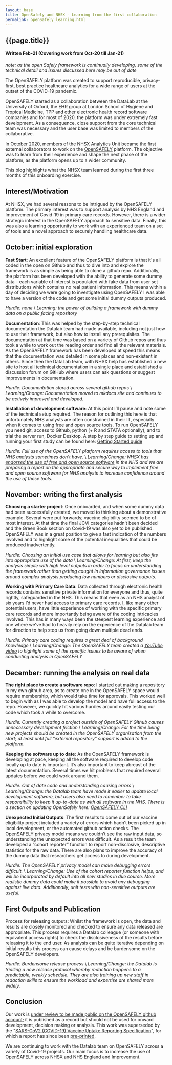 ```yaml
---
layout: base
title: OpenSafely and NHSX - Learning from the first collaboration
permalink: openSafely_learning.html
---
```


<h2> {{page.title}} </h2>
<h4> Written Feb-21 (Covering work from Oct-20 till Jan-21)</h4>

*note: as the open Safely framework is continually developing, some of the technical detail and issues discussed here may be out of date*

The OpenSAFELY platform was created to support reproducible, privacy-first, best practice healthcare analytics for a wide range of users at the outset of the COVID-19 pandemic.

OpenSAFELY started as a collaboration between the DataLab at the University of Oxford, the EHR group at London School of Hygiene and Tropical Medicine, TPP and other electronic health record software companies and for most of 2020, the platform was under extremely fast development. As a consequence, close support from the core technical team was necessary and the user base was limited to members of the collaborative.

In October 2020, members of the NHSX Analytics Unit became the first external collaborators to work on the [OpenSAFELY](https://opensafely.org/) platform.  The objective was to learn from their experience and shape the next phase of the platform, as the platform opens up to a wider community.

This blog highlights what the NHSX team learned during the first three months of this onboarding exercise. 

## Interest/Motivation

At NHSX, we had several reasons to be intrigued by the OpenSAFELY platform.  The primary interest was to support analysis by NHS England and Improvement of Covid-19 in primary care records.  However, there is a wider strategic interest in the OpenSAFELY approach to sensitive data.   Finally, this was also a learning opportunity to work with an experienced team on a set of tools and a novel approach to securely handling healthcare data.  

## October: initial exploration

**Fast Start**: An excellent feature of the OpenSAFELY platform is that it's all coded in the open on Github and thus to dive into and explore the framework is as simple as being able to clone a github repo.   Additionally, the platform has been developed with the ability to generate some dummy data - each variable of interest is populated with fake data from user set distributions which contains no real patient information.  This means within a day of deciding we were going to investigate using OpenSAFELY I was able to have a version of the code and get some initial dummy outputs produced.   

*Hurdle: none* \\
*Learning: the power of building a framework with dummy data on a public facing repository*

**Documentation**: This was helped by the step-by-step technical documentation the Datalab team had made available, including not just how to use their framework, but also how to install any prerequisites.  The documentation at that time was based on a variety of Github repos and thus took a while to work out the reading order and find all the relevant materials.  As the OpenSAFELY framework has been developed at speed this means that the documentation was detailed in some places and non-existent in others. Since then the DataLab team, with NHSX help has established a new site to host all technical documentation in a single place and established a discussion forum on GitHub where users can ask questions or suggest improvements in documentation.

*Hurdle: Documentation stored across several github repos* \\
*Learning/Change: Documentation moved to mkdocs site and continues to be actively improved and developed.*

**Installation of development software**: At this point I’ll pause and note some of the technical setup required.  The reason for outlining this here is that unfortunately NHS analysts are often constrained in their IT, especially when it comes to using free and open source tools.  To run OpenSAFELY you need git, access to Github, python (+ R and STATA optionally), and to trial the server run, Docker Desktop.  A step by step guide to setting up and running your first study can be found here: [Getting Started guide](https://docs.opensafely.org/getting-started/)

*Hurdle: Full use of the OpenSAFELY platform requires access to tools that NHS analysts sometimes don’t have.* \\
*Learning/Change: NHSX has [endorsed the use of free and open source software](https://www.nhsx.nhs.uk/blogs/data-saves-lives-building-and-skilling-nhs-analytics-community/) in the NHS and we are preparing a report on the appropriate and secure way to implement free and open source software for NHS analysts to increase confidence around the use of these tools.*

## November: writing the first analysis

**Choosing a starter project**: Once onboarded, and when some dummy data had been successfully created, we moved to thinking about a demonstrative example.   Several were put forwards; vaccine eligibility seemed to be of most interest.  At that time the final JCVI categories hadn’t been decided and the Green Book section on Covid-19 was also yet to be published.  OpenSAFELY was in a great position to give a fast indication of the numbers involved and to highlight some of the potential inequalities that could be produced inadvertently.

*Hurdle: Choosing an initial use case that allows for learning but also fits into appropriate use of the data* \\
*Learning/Change: At first, keep the analysis simple with high level outputs in order to focus on understanding the framework rather than getting caught in information governance issues around complex analysis producing low numbers or disclosive outputs.*

**Working with Primary Care Data**: Data collected through electronic health records contains sensitive private information for everyone and thus, quite rightly, safeguarded in the NHS.  This means that even as an NHS analyst of six years I’d never had access to primary care records.  I, like many other potential users, have little experience of working with the specific primary care records and more importantly being aware of the coding intricacies involved.   This has in many ways been the steepest learning experience and one where we’ve had to heavily rely on the experience of the Datalab team for direction to help stop us from going down multiple dead ends.   

*Hurdle: Primary care coding requires a great deal of background knowledge* \\
*Learning/Change: The OpenSAFELY team created a [YouTube video](https://youtu.be/NEwSQ5-dWSg) to highlight some of the specific issues to be aware of when conducting analysis in OpenSAFELY*


## December: running the analysis on real data

**The right place to create a software repo**: I started out making a repository in my own github area, as to create one in the OpenSAFELY space would require membership, which would take time for approvals.   This worked well to begin with as I was able to develop the model and have full access to the repo.  However, we quickly hit various hurdles around easily testing our code which took a while to overcome. 

*Hurdle: Currently creating a project outside of OpenSAFELY Github causes unnecessary development friction* \\
*Learning/Change: For the time being new projects should be created in the OpenSAFELY organisation from the start; at least until full “external repository” support is added to the platform.*

**Keeping the software up to date**: As the OpenSAFELY framework is developing at pace, keeping all the software required to develop code locally up to date is important.   It’s also important to keep abreast of the latest documentation.  Several times we hit problems that required several updates before we could work around them.

*Hurdle: Out of date code and understanding causing errors* \\
*Learning/Change: the Datalab team have made it easier to update local development software, but users also need to remember to take responsibility to keep it up-to-date as with all software in the NHS. There is a section on updating OpenSafely here: [OpenSAFELY CLI](https://docs.opensafely.org/en/latest/opensafely-cli/)*

**Unexpected Initial Outputs**: The first results to come out of our vaccine eligibility project included a variety of errors which hadn’t been picked up in local development, or the automated github action checks.  The OpenSAFELY privacy model means we couldn’t see the raw input data, so understanding the unexpected errors was difficult.  As a result the team developed a “cohort reporter” function to report non-disclosive, descriptive statistics for the raw data.  There are also plans to improve the accuracy of the dummy data that researchers get access to during development.

*Hurdle: The OpenSAFELY privacy model can make debugging errors difficult.* \\
*Learning/Change: Use of the cohort reporter function helps, and will be incorporated by default into all new studies in due course.  More realistic dummy data could make it possible to avoid any debugging against live data. Additionally, unit tests with non-sensitive outputs are useful.* 

## First Outputs and Publication

Process for releasing outputs: Whilst the framework is open, the data and results are closely monitored and checked to ensure any data released are appropriate.  This process requires a Datalab colleague (or someone with equivalent access rights) to check the disclosiveness of the results before releasing it to the end user.  As analysis can be quite iterative depending on initial results this process can cause delays and be burdensome on the OpenSAFELY developers.  

*Hurdle: Burdensome release process* \\
*Learning/Change: the Datalab is trialling a new release protocol whereby redaction happens to a predictable, weekly schedule.  They are also training up new staff in redaction skills to ensure the workload and expertise are shared more widely.*

## Conclusion

Our work is [under review to be made public on the OpenSAFELY github account](https://www.opensafely.org/approved-projects/);  it is published as a record but should not be used for onward development, decision making or analysis. This work was superseded by the "[SARS-CoV2 (COVID-19) Vaccine Uptake Reporting Specification](https://github.com/opensafely/primis-covid-vacc-uptake-spec)", for which a report has since been [pre-printed](https://doi.org/10.1101/2021.01.25.21250356).

We are continuing to work with the Datalab team on OpenSAFELY across a variety of Covid-19 projects. Our main focus is to increase the use of OpenSAFELY across NHSX and NHS England and Improvement.
